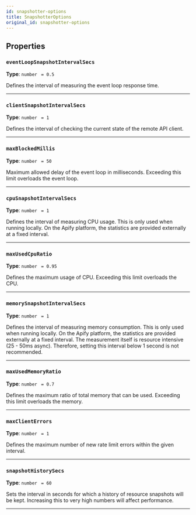 ```yaml
---
id: snapshotter-options
title: SnapshotterOptions
original_id: snapshotter-options
---
```


<a name="snapshotteroptions"></a>

## Properties

### `eventLoopSnapshotIntervalSecs`

**Type**: `number` <code> = 0.5</code>

Defines the interval of measuring the event loop response time.

---

### `clientSnapshotIntervalSecs`

**Type**: `number` <code> = 1</code>

Defines the interval of checking the current state of the remote API client.

---

### `maxBlockedMillis`

**Type**: `number` <code> = 50</code>

Maximum allowed delay of the event loop in milliseconds. Exceeding this limit overloads the event loop.

---

### `cpuSnapshotIntervalSecs`

**Type**: `number` <code> = 1</code>

Defines the interval of measuring CPU usage. This is only used when running locally. On the Apify platform, the statistics are provided externally at
a fixed interval.

---

### `maxUsedCpuRatio`

**Type**: `number` <code> = 0.95</code>

Defines the maximum usage of CPU. Exceeding this limit overloads the CPU.

---

### `memorySnapshotIntervalSecs`

**Type**: `number` <code> = 1</code>

Defines the interval of measuring memory consumption. This is only used when running locally. On the Apify platform, the statistics are provided
externally at a fixed interval. The measurement itself is resource intensive (25 - 50ms async). Therefore, setting this interval below 1 second is not
recommended.

---

### `maxUsedMemoryRatio`

**Type**: `number` <code> = 0.7</code>

Defines the maximum ratio of total memory that can be used. Exceeding this limit overloads the memory.

---

### `maxClientErrors`

**Type**: `number` <code> = 1</code>

Defines the maximum number of new rate limit errors within the given interval.

---

### `snapshotHistorySecs`

**Type**: `number` <code> = 60</code>

Sets the interval in seconds for which a history of resource snapshots will be kept. Increasing this to very high numbers will affect performance.

---
